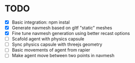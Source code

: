 # TODO
 - [x] Basic integration: npm instal
 - [x] Generate navmesh based on gltf "static" meshes
 - [x] Fine tune navmesh generation using better recast options
 - [ ] Scafold agent with physics capsule
 - [ ] Sync physics capsule with threejs geometry
 - [ ] Basic movements of agent from rapier
 - [ ] Make agent move between two points in navmesh
